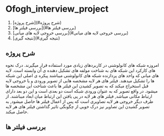# Ofogh_interview_project
1. [شرح پروژه](#شرح پروژه)
2. [بررسی فیلتر ها](#بررسی فیلتر ها)
3. [بررسی خروجی لایه های میانی](#بررسی خروجی لایه های میانی)
4. [نتیجه گیری](#نتیجه گیری)
## <a name="شرح پروژه"></a> شرح پروژه 
امروزه شبکه های کانولوشنی در کاربردهای زیادی مورد استفاده قرار میگیرند. درک نحوه های کارکرد این شبکه های به شناخت مولفه های تشکیل دهنده ی آن وابسته است.
لایه های میانی که واحد های پردازنده شبکه های کانولوشنی میباشند پیکره ی اصلی این شبکه ها را تشکیل میدهند. فیلتر های هر لایه مشخصه هایی از تصویر ورودی و یا خروجی لایه قبل استخراج میکند که به تصویر کشیدن این فیلتر ها باعث شناخت این مشخصه ها میشود. در واقع تصویر که به عنوان ورودی شبکه است دو بعدی است و این دو بعد دارای ارتباط مکانی میباشد, فیلتر های هر لایه در پی یافتن این ارتباط میان ابعاد میباشند.
از طرف دیگر خروجی هر لایه تصاویری است که پس از اعمال فیلتر ها حاصل میشود, به تصویر گشیدن این تصاویر نیز درک خوبی از چگونگی تاثیر گذاشتن فیلتر های هر لایه حاصل میکند.
## بررسی فیلتر ها



